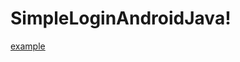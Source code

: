 # SimpleLoginAndroidJava!
[example](https://github.com/GuidiUZ/SimpleLoginAndroidJava/assets/83031656/568ac6ed-2d29-4317-8ffa-08ab74bbb083)

